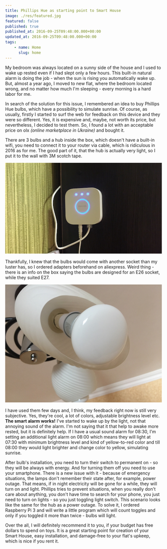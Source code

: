 ```yaml
---
title: Phillips Hue as starting point to Smart House
image: ./res/featured.jpg
featured: false
published: true
published_at: 2016-09-25T09:48:00.000+00:00
updated_at: 2016-09-25T09:48:00.000+00:00
tags:
    - name: Home
      slug: home
---
```

My bedroom was always located on a sunny side of the house and I used to wake up rested even if I had slept only a few hours. This built-in 
natural alarm is doing the job - when the sun is rising you automatically wake up. But, almost a year ago, I moved to new flat, where the bedroom 
located wrong, and no matter how much I'm sleeping - every morning is a hard labor for me.

In search of the solution for this issue, I remembered an idea to buy Phillips Hue bulbs, which have a possibility to simulate sunrise. Of 
course, as usually, firstly I started to surf the web for feedback on this device and they were so different. Yes, it is expensive and, maybe, 
not worth its price, but nevertheless, I decided to test them. So, I found a lot with an acceptable price on olx *(online marketplace in Ukraine)* and bought it.

There are 3 bulbs and a hub inside the box, which doesn't have a built-in wifi, you need to connect it to your router via cable, which is ridiculous 
in 2016 as for me. The good part of it, that the hub is actually very light, so I put it to the wall with 3M scotch tape.

![Phillips Hue Hub placed on the wall and turned on](./res/1.jpg)

Thankfully, I knew that the bulbs would come with another socket than my luster has, so I ordered adapters beforehand on aliexpress. Weird 
thing - there is an info on the box saying the bulbs are designed for an E26 socket, while they suited E27.

![Phillips Hue RGB light bulb](./res/2.jpg)

I have used them few days and, I think, my feedback right now is still very subjective. Yes, they're cool, a lot of colors, adjustable brightness 
level etc. **The smart alarm works!** I've started to wake up by the light, not that annoying sound of the alarm. I'm not saying that it that help 
to awake more rested, but it is definitely help. If I have a usual sound alarm for 08:30, I'm setting an additional light alarm on 08:00 which means 
they will light at 07:30 with minimum brightness level and kind of yellow-to-red color and till 08:00 they would light brighter and change color to 
yellow, simulating sunrise.

After bulb's installation, you need to turn their switch to permanent on - so they will be always with energy. And for turning them off you need to use 
your smartphone. There is a new issue with it - because of emergency situations, the lamps don't remember their state after, for example, power outage. 
That means, if in night electricity will be gone for a while, they will turn on and light. Phillips tries to prevent situations, when you really don't 
care about anything, you don't have time to search for your phone, you just need to turn on lights - so you just toggling light switch. This scenario 
looks like the same for the hub as a power outage. To solve it, I ordered Raspberry Pi 3 and will write a little program which will count toggles and 
only if you toggled it more than twice - bulbs will light.

Over the all, I will definitely recommend it to you, if your budget has free dollars to spend on toys. It is a great starting point for creation of your 
Smart House, easy installation, and damage-free to your flat's upkeep, which is nice if you rent it.
